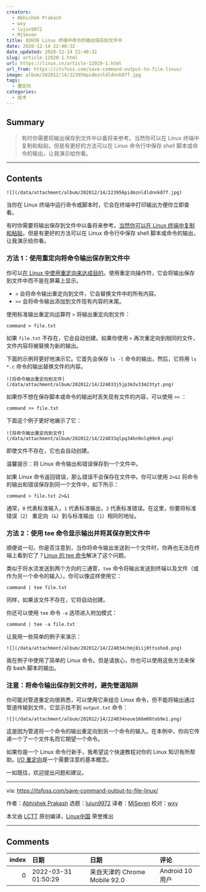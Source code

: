 ```yaml
---
creators:
  - Abhishek Prakash
  - wxy
  - lujun9972
  - MjSeven
title: 如何将 Linux 终端中命令的输出保存到文件中
date: 2020-12-14 22:40:32
date_updated: 2020-12-14 22:40:32
slug: article-12920-1.html
url: https://linux.cn/article-12920-1.html
url_from: https://itsfoss.com/save-command-output-to-file-linux/
image: album/202012/14/223956pidmznldldnnk87f.jpg
tags:
  - 重定向
categories:
  - 技术
---
```


## Summary

> 有时你需要将输出保存到文件中以备将来参考。当然你可以在 Linux 终端中复制和粘贴，但是有更好的方法可以在 Linux 命令行中保存 shell 脚本或命令的输出，让我演示给你看。

***

<!-- more -->

## Contents

`![](/data/attachment/album/202012/14/223956pidmznldldnnk87f.jpg)`

当你在 Linux 终端中运行命令或脚本时，它会在终端中打印输出方便你立即查看。

有时你需要将输出保存到文件中以备将来参考。[当然你可以在 Linux 终端中复制和粘贴](https://itsfoss.com/copy-paste-linux-terminal/)，但是有更好的方法可以在 Linux 命令行中保存 shell 脚本或命令的输出，让我演示给你看。

### 方法 1：使用重定向将命令输出保存到文件中

你可以[在 Linux 中使用重定向来达成目的](https://linuxhandbook.com/redirection-linux/)。使用重定向操作符，它会将输出保存到文件中而不是在屏幕上显示。

* `>` 会将命令输出重定向到文件，它会替换文件中的所有内容。
* `>>` 会将命令输出添加到文件现有内容的末尾。

使用标准输出重定向运算符 `>` 将输出重定向到文件：

```shell
command > file.txt
```

如果 `file.txt` 不存在，它会自动创建。如果你使用 `>` 再次重定向到相同的文件，文件内容将被替换为新的输出。

下面的示例将更好地演示它。它首先会保存 `ls -l` 命令的输出，然后，它将用 `ls *.c` 命令的输出替换文件的内容。

`![将命令输出重定向到文件](/data/attachment/album/202012/14/224033j5jp3m3v33m23tyt.png)`

如果你不想在保存脚本或命令的输出时丢失现有文件的内容，可以使用 `>>` ：

```shell
command >> file.txt
```

下面这个例子更好地展示了它：

`![将命令输出重定向到文件](/data/attachment/album/202012/14/224033qlpq34hn9nlq99n9.png)`

即使文件不存在，它也会自动创建。

温馨提示：将 Linux 命令输出和错误保存到一个文件中。

如果 Linux 命令返回错误，那么错误不会保存在文件中。你可以使用 `2>&1` 将命令的输出和错误保存到同一个文件中，如下所示：

```shell
command > file.txt 2>&1
```

通常，`0` 代表标准输入，`1` 代表标准输出，`2` 代表标准错误。在这里，你要将标准错误（`2`） 重定向（`&`）到与标准输出（`1`）相同的地址。

### 方法 2：使用 tee 命令显示输出并将其保存到文件中

顺便说一句，你是否注意到，当你将命令输出发送到一个文件时，你再也无法在终端上看到它了？[Linux 的 tee 命令](https://linuxhandbook.com/tee-command/)解决了这个问题。

类似于将水流发送到两个方向的三通管，`tee` 命令将输出发送到终端以及文件（或作为另一个命令的输入）。你可以像这样使用它：

```shell
command | tee file.txt
```

同样，如果该文件不存在，它将自动创建。

你还可以使用 `tee` 命令 `-a` 选项进入附加模式：

```shell
command | tee -a file.txt
```

让我用一些简单的例子来演示：

`![](/data/attachment/album/202012/14/224034chmj8iij8ttsoho8.png)`

我在例子中使用了简单的 Linux 命令。但是请放心，你也可以使用这些方法来保存 bash 脚本的输出。

### 注意：将命令输出保存到文件时，避免管道陷阱

你可能对管道重定向很熟悉，可以使用它来组合 Linux 命令，但不能将输出通过管道传输到文件，它显示找不到 `output.txt` 命令：

`![](/data/attachment/album/202012/14/224034noue166m08tob9e1.png)`

这是因为管道将一个命令的输出重定向到另一个命令的输入。在本例中，你向它传递一个了一个文件名而它期望一个命令。

如果你是一个 Linux 命令行新手，我希望这个快速教程对你的 Linux 知识有所帮助。[I/O 重定向](https://tldp.org/LDP/abs/html/io-redirection.html#FTN.AEN17894)是一个需要注意的基本概念。

一如既往，欢迎提出问题和建议。

---

via: <https://itsfoss.com/save-command-output-to-file-linux/>

作者：[Abhishek Prakash](https://itsfoss.com/author/abhishek/) 选题：[lujun9972](https://github.com/lujun9972) 译者：[MjSeven](https://github.com/MjSeven) 校对：[wxy](https://github.com/wxy)

本文由 [LCTT](https://github.com/LCTT/TranslateProject) 原创编译，[Linux中国](https://linux.cn/) 荣誉推出

***

## Comments

|   index | 日期                | 日期                                          | 评论                       |
|--------:|:--------------------|:----------------------------------------------|:---------------------------|
|       0 | 2022-03-31 01:50:29 | 来自天津的 Chrome Mobile 92.0|Android 10 用户 | 太清楚了，很有帮助，谢谢！ |
